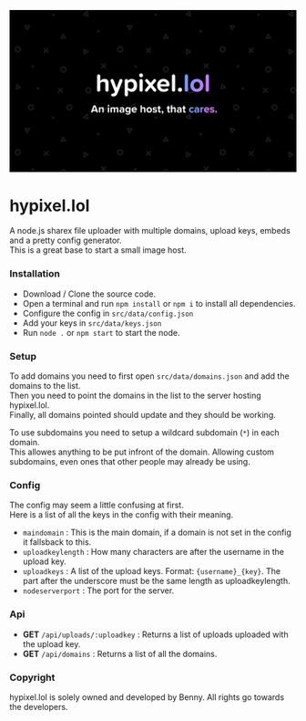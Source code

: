 ![Banner](hypixel.png)
# hypixel.lol
A node.js sharex file uploader with multiple domains, upload keys, embeds and a pretty config generator.  
This is a great base to start a small image host.  

### Installation
- Download / Clone the source code.
- Open a terminal and run `npm install` or `npm i` to install all dependencies.
- Configure the config in `src/data/config.json`
- Add your keys in `src/data/keys.json`
- Run `node .` or `npm start` to start the node.

### Setup
To add domains you need to first open `src/data/domains.json` and add the domains to the list.  
Then you need to point the domains in the list to the server hosting hypixel.lol.  
Finally, all domains pointed should update and they should be working.  

To use subdomains you need to setup a wildcard subdomain (`*`) in each domain.  
This allowes anything to be put infront of the domain. Allowing custom subdomains, even ones that other people may already be using.

### Config
The config may seem a little confusing at first.  
Here is a list of all the keys in the config with their meaning.  

- `maindomain` : This is the main domain, if a domain is not set in the config it fallsback to this.  
- `uploadkeylength` : How many characters are after the username in the upload key.  
- `uploadkeys` : A list of the upload keys. Format: `{username}_{key}`. The part after the underscore must be the same length as uploadkeylength.  
- `nodeserverport` : The port for the server.

### Api
- **GET** `/api/uploads/:uploadkey` : Returns a list of uploads uploaded with the upload key.
- **GET** `/api/domains` : Returns a list of all the domains.

### Copyright
hypixel.lol is solely owned and developed by Benny. All rights go towards the developers.

